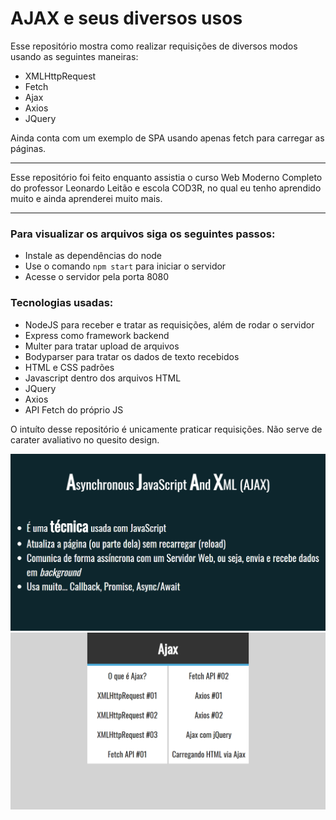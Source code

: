 # AJAX e seus diversos usos

Esse repositório mostra como realizar requisições de diversos modos usando as seguintes maneiras:
* XMLHttpRequest
* Fetch
* Ajax
* Axios
* JQuery

Ainda conta com um exemplo de SPA usando apenas fetch para carregar as páginas.

___

Esse repositório foi feito enquanto assistia o curso Web Moderno Completo do professor Leonardo Leitão e escola COD3R, no qual eu tenho aprendido muito e ainda aprenderei muito mais.

___
### Para visualizar os arquivos siga os seguintes passos: 
* Instale as dependências do node
* Use o comando ```npm start``` para iniciar o servidor
* Acesse o servidor pela porta 8080

### Tecnologias usadas:
* NodeJS para receber e tratar as requisições, além de rodar o servidor
* Express como framework backend
* Multer para tratar upload de arquivos
* Bodyparser para tratar os dados de texto recebidos
* HTML e CSS padrões
* Javascript dentro dos arquivos HTML
* JQuery
* Axios
* API Fetch do próprio JS

O intuíto desse repositório é unicamente praticar requisições. Não serve de carater avaliativo no quesito design.

![Ajax](https://raw.githubusercontent.com/Azhoth/ajax-uses/master/Captura%20de%20Tela%20(35).png)
![Index](https://raw.githubusercontent.com/Azhoth/ajax-uses/master/Captura%20de%20Tela%20(36).png)
